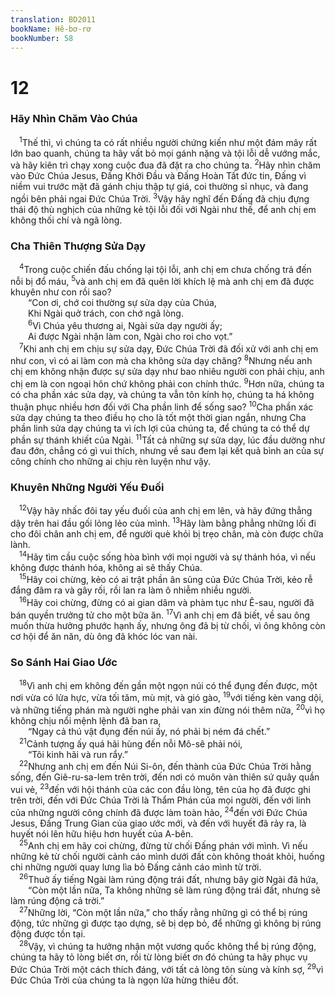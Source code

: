 ```yaml
---
translation: BD2011
bookName: Hê-bơ-rơ 
bookNumber: 58
---
```


<div class="title"><h1>12</h1><h3>Hãy Nhìn Chăm Vào Chúa</h3></div>
<span class="verse he_12_1"> <sup>1</sup>Thế thì, vì chúng ta có rất nhiều người chứng kiến như một đám mây rất lớn bao quanh, chúng ta hãy vất bỏ mọi gánh nặng và tội lỗi dễ vướng mắc, và hãy kiên trì chạy xong cuộc đua đã đặt ra cho chúng ta. </span>
<span class="verse he_12_2"><sup>2</sup>Hãy nhìn chăm vào Ðức Chúa Jesus, Ðấng Khởi Ðầu và Ðấng Hoàn Tất đức tin, Ðấng vì niềm vui trước mặt đã gánh chịu thập tự giá, coi thường sỉ nhục, và đang ngồi bên phải ngai Ðức Chúa Trời. </span>
<span class="verse he_12_3"><sup>3</sup>Vậy hãy nghĩ đến Ðấng đã chịu đựng thái độ thù nghịch của những kẻ tội lỗi đối với Ngài như thế, để anh chị em không thối chí và ngã lòng.<br/></span>
<div class="title"><h3>Cha Thiên Thượng Sửa Dạy</h3></div>
<span class="verse he_12_4"> <sup>4</sup>Trong cuộc chiến đấu chống lại tội lỗi, anh chị em chưa chống trả đến nỗi bị đổ máu, </span>
<span class="verse he_12_5"><sup>5</sup>và anh chị em đã quên lời khích lệ mà anh chị em đã được khuyên như con rồi sao?<br/>  “Con ơi, chớ coi thường sự sửa dạy của Chúa,<br/>  Khi Ngài quở trách, con chớ ngã lòng.<br/></span>
<span class="verse he_12_6">  <sup>6</sup>Vì Chúa yêu thương ai, Ngài sửa dạy người ấy;<br/>  Ai được Ngài nhận làm con, Ngài cho roi cho vọt.” <br/></span>
<span class="verse he_12_7"> <sup>7</sup>Khi anh chị em chịu sự sửa dạy, Ðức Chúa Trời đã đối xử với anh chị em như con, vì có ai làm con mà cha không sửa dạy chăng? </span>
<span class="verse he_12_8"><sup>8</sup>Nhưng nếu anh chị em không nhận được sự sửa dạy như bao nhiêu người con phải chịu, anh chị em là con ngoại hôn chứ không phải con chính thức. </span>
<span class="verse he_12_9"><sup>9</sup>Hơn nữa, chúng ta có cha phần xác sửa dạy, và chúng ta vẫn tôn kính họ, chúng ta há không thuận phục nhiều hơn đối với Cha phần linh để sống sao? </span>
<span class="verse he_12_10"><sup>10</sup>Cha phần xác sửa dạy chúng ta theo điều họ cho là tốt một thời gian ngắn, nhưng Cha phần linh sửa dạy chúng ta vì ích lợi của chúng ta, để chúng ta có thể dự phần sự thánh khiết của Ngài. </span>
<span class="verse he_12_11"><sup>11</sup>Tất cả những sự sửa dạy, lúc đầu dường như đau đớn, chẳng có gì vui thích, nhưng về sau đem lại kết quả bình an của sự công chính cho những ai chịu rèn luyện như vậy.<br/></span>
<div class="title"><h3>Khuyên Những Người Yếu Ðuối</h3></div>
<span class="verse he_12_12"> <sup>12</sup>Vậy hãy nhấc đôi tay yếu đuối của anh chị em lên, và hãy đứng thẳng dậy trên hai đầu gối lỏng lẻo của mình. </span>
<span class="verse he_12_13"><sup>13</sup>Hãy làm bằng phẳng những lối đi cho đôi chân anh chị em, để người què khỏi bị trẹo chân, mà còn được chữa lành.<br/></span>
<span class="verse he_12_14"> <sup>14</sup>Hãy tìm cầu cuộc sống hòa bình với mọi người và sự thánh hóa, vì nếu không được thánh hóa, không ai sẽ thấy Chúa.<br/></span>
<span class="verse he_12_15"> <sup>15</sup>Hãy coi chừng, kẻo có ai trật phần ân sủng của Ðức Chúa Trời, kẻo rễ đắng đâm ra và gây rối, rồi lan ra làm ô nhiễm nhiều người.<br/></span>
<span class="verse he_12_16"> <sup>16</sup>Hãy coi chừng, đừng có ai gian dâm và phàm tục như Ê-sau, người đã bán quyền trưởng tử cho một bữa ăn. </span>
<span class="verse he_12_17"><sup>17</sup>Vì anh chị em đã biết, về sau ông muốn thừa hưởng phước hạnh ấy, nhưng ông đã bị từ chối, vì ông không còn cơ hội để ăn năn, dù ông đã khóc lóc van nài.<br/></span>
<div class="title"><h3>So Sánh Hai Giao Ước</h3></div>
<span class="verse he_12_18"> <sup>18</sup>Vì anh chị em không đến gần một ngọn núi có thể đụng đến được, một nơi vừa có lửa hực, vừa tối tăm, mù mịt, và gió gào, </span>
<span class="verse he_12_19"><sup>19</sup>với tiếng kèn vang dội, và những tiếng phán mà người nghe phải van xin đừng nói thêm nữa, </span>
<span class="verse he_12_20"><sup>20</sup>vì họ không chịu nổi mệnh lệnh đã ban ra,<br/>  “Ngay cả thú vật đụng đến núi ấy, nó phải bị ném đá chết.” <br/></span>
<span class="verse he_12_21"> <sup>21</sup>Cảnh tượng ấy quá hãi hùng đến nỗi Mô-sê phải nói,<br/>  “Tôi kinh hãi và run rẩy.” <br/></span>
<span class="verse he_12_22"> <sup>22</sup>Nhưng anh chị em đến Núi Si-ôn, đến thành của Ðức Chúa Trời hằng sống, đến Giê-ru-sa-lem trên trời, đến nơi có muôn vàn thiên sứ quây quần vui vẻ, </span>
<span class="verse he_12_23"><sup>23</sup>đến với hội thánh của các con đầu lòng, tên của họ đã được ghi trên trời, đến với Ðức Chúa Trời là Thẩm Phán của mọi người, đến với linh của những người công chính đã được làm toàn hảo, </span>
<span class="verse he_12_24"><sup>24</sup>đến với Ðức Chúa Jesus, Ðấng Trung Gian của giao ước mới, và đến với huyết đã rảy ra, là huyết nói lên hữu hiệu hơn huyết của A-bên.<br/></span>
<span class="verse he_12_25"> <sup>25</sup>Anh chị em hãy coi chừng, đừng từ chối Ðấng phán với mình. Vì nếu những kẻ từ chối người cảnh cáo mình dưới đất còn không thoát khỏi, huống chi những người quay lưng lìa bỏ Ðấng cảnh cáo mình từ trời.<br/></span>
<span class="verse he_12_26"> <sup>26</sup>Thuở ấy tiếng Ngài làm rúng động trái đất, nhưng bây giờ Ngài đã hứa,<br/>  “Còn một lần nữa, Ta không những sẽ làm rúng động trái đất, nhưng sẽ làm rúng động cả trời.” <br/></span>
<span class="verse he_12_27"> <sup>27</sup>Những lời, “Còn một lần nữa,” cho thấy rằng những gì có thể bị rúng động, tức những gì được tạo dựng, sẽ bị dẹp bỏ, để những gì không bị rúng động được tồn tại.<br/></span>
<span class="verse he_12_28"> <sup>28</sup>Vậy, vì chúng ta hưởng nhận một vương quốc không thể bị rúng động, chúng ta hãy tỏ lòng biết ơn, rồi từ lòng biết ơn đó chúng ta hãy phục vụ Ðức Chúa Trời một cách thích đáng, với tất cả lòng tôn sùng và kính sợ, </span>
<span class="verse he_12_29"><sup>29</sup>vì Ðức Chúa Trời của chúng ta là ngọn lửa hừng thiêu đốt.<br/></span>
